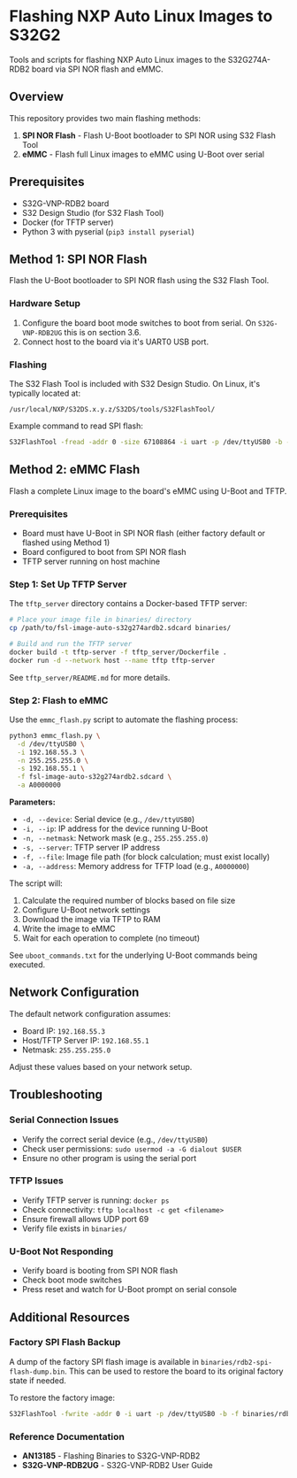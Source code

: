 # Flashing NXP Auto Linux Images to S32G2

Tools and scripts for flashing NXP Auto Linux images to the S32G274A-RDB2 board via SPI NOR flash and eMMC.

## Overview

This repository provides two main flashing methods:

1. **SPI NOR Flash** - Flash U-Boot bootloader to SPI NOR using S32 Flash Tool
2. **eMMC** - Flash full Linux images to eMMC using U-Boot over serial

## Prerequisites

- S32G-VNP-RDB2 board
- S32 Design Studio (for S32 Flash Tool)
- Docker (for TFTP server)
- Python 3 with pyserial (`pip3 install pyserial`)

## Method 1: SPI NOR Flash

Flash the U-Boot bootloader to SPI NOR flash using the S32 Flash Tool.

### Hardware Setup

1. Configure the board boot mode switches to boot from serial. On `S32G-VNP-RDB2UG` this is on section 3.6.
2. Connect host to the board via it's UART0 USB port.

### Flashing

The S32 Flash Tool is included with S32 Design Studio. On Linux, it's typically located at:
```
/usr/local/NXP/S32DS.x.y.z/S32DS/tools/S32FlashTool/
```

Example command to read SPI flash:
```bash
S32FlashTool -fread -addr 0 -size 67108864 -i uart -p /dev/ttyUSB0 -b -f dump.bin
```

## Method 2: eMMC Flash

Flash a complete Linux image to the board's eMMC using U-Boot and TFTP.

### Prerequisites

- Board must have U-Boot in SPI NOR flash (either factory default or flashed using Method 1)
- Board configured to boot from SPI NOR flash
- TFTP server running on host machine

### Step 1: Set Up TFTP Server

The `tftp_server` directory contains a Docker-based TFTP server:

```bash
# Place your image file in binaries/ directory
cp /path/to/fsl-image-auto-s32g274ardb2.sdcard binaries/

# Build and run the TFTP server
docker build -t tftp-server -f tftp_server/Dockerfile .
docker run -d --network host --name tftp tftp-server
```

See `tftp_server/README.md` for more details.

### Step 2: Flash to eMMC

Use the `emmc_flash.py` script to automate the flashing process:

```bash
python3 emmc_flash.py \
  -d /dev/ttyUSB0 \
  -i 192.168.55.3 \
  -n 255.255.255.0 \
  -s 192.168.55.1 \
  -f fsl-image-auto-s32g274ardb2.sdcard \
  -a A0000000
```

**Parameters:**
- `-d, --device`: Serial device (e.g., `/dev/ttyUSB0`)
- `-i, --ip`: IP address for the device running U-Boot
- `-n, --netmask`: Network mask (e.g., `255.255.255.0`)
- `-s, --server`: TFTP server IP address
- `-f, --file`: Image file path (for block calculation; must exist locally)
- `-a, --address`: Memory address for TFTP load (e.g., `A0000000`)

The script will:
1. Calculate the required number of blocks based on file size
2. Configure U-Boot network settings
3. Download the image via TFTP to RAM
4. Write the image to eMMC
5. Wait for each operation to complete (no timeout)

See `uboot_commands.txt` for the underlying U-Boot commands being executed.

## Network Configuration

The default network configuration assumes:
- Board IP: `192.168.55.3`
- Host/TFTP Server IP: `192.168.55.1`
- Netmask: `255.255.255.0`

Adjust these values based on your network setup.

## Troubleshooting

### Serial Connection Issues
- Verify the correct serial device (e.g., `/dev/ttyUSB0`)
- Check user permissions: `sudo usermod -a -G dialout $USER`
- Ensure no other program is using the serial port

### TFTP Issues
- Verify TFTP server is running: `docker ps`
- Check connectivity: `tftp localhost -c get <filename>`
- Ensure firewall allows UDP port 69
- Verify file exists in `binaries/`

### U-Boot Not Responding
- Verify board is booting from SPI NOR flash
- Check boot mode switches
- Press reset and watch for U-Boot prompt on serial console

## Additional Resources

### Factory SPI Flash Backup

A dump of the factory SPI flash image is available in `binaries/rdb2-spi-flash-dump.bin`. This can be used to restore the board to its original factory state if needed.

To restore the factory image:
```bash
S32FlashTool -fwrite -addr 0 -i uart -p /dev/ttyUSB0 -b -f binaries/rdb2-spi-flash-dump.bin
```

### Reference Documentation

- **AN13185** - Flashing Binaries to S32G-VNP-RDB2
- **S32G-VNP-RDB2UG** - S32G-VNP-RDB2 User Guide